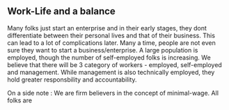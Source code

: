 ## Work-Life and a balance

Many folks just start an enterprise and in their early stages, they dont differentiate between their personal lives and that of their business. This can lead to a lot of complications later.  Many a time, people are not even sure they want to start a business/enterprise. A large population is employed, though the number of self-employed folks is increasing. We believe that there will be 3 category of workers - employed, self-employed and management. While management is also technically employed, they hold greater responsbility and accountability.



On a side note : We are firm believers in the concept of minimal-wage. All folks are



<!--stackedit_data:
eyJoaXN0b3J5IjpbMTU3MjUyMDY0MF19
-->